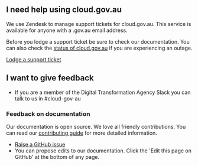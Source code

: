## I need help using cloud.gov.au

We use Zendesk to manage support tickets for cloud.gov.au. This service is available for anyone with a .gov.au email address.

Before you lodge a support ticket be sure to check our documentation. You can also check the [status of cloud.gov.au](http://status.cloud.gov.au/) if you are experiencing an outage.

<a href="https://digital89.zendesk.com/" role="button">Lodge a support ticket</a>

## I want to give feedback

- If you are a member of the Digital Transformation Agency Slack you can talk to us in #cloud-gov-au

### Feedback on documentation

Our documentation is open source. We love all friendly contributions. You can read our [contributing guide](https://github.com/AusDTO/cga_docs/blob/master/contributing.md) for more detailed information.

- [Raise a GitHub issue](https://github.com/AusDTO/cga_docs/issues)
- You can propose edits to our documentation. Click the 'Edit this page on GitHub' at the bottom of any page.
